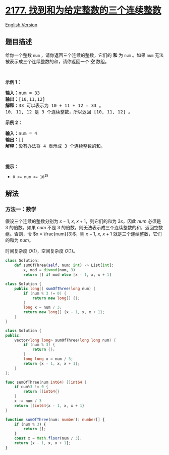 # [2177. 找到和为给定整数的三个连续整数](https://leetcode.cn/problems/find-three-consecutive-integers-that-sum-to-a-given-number)

[English Version](/solution/2100-2199/2177.Find%20Three%20Consecutive%20Integers%20That%20Sum%20to%20a%20Given%20Number/README_EN.md)

## 题目描述

<!-- 这里写题目描述 -->

<p>给你一个整数&nbsp;<code>num</code>&nbsp;，请你返回三个连续的整数，它们的&nbsp;<strong>和</strong>&nbsp;为<em>&nbsp;</em><code>num</code>&nbsp;。如果&nbsp;<code>num</code>&nbsp;无法被表示成三个连续整数的和，请你返回一个 <strong>空</strong>&nbsp;数组。</p>

<p>&nbsp;</p>

<p><strong>示例 1：</strong></p>

<pre><b>输入：</b>num = 33
<b>输出：</b>[10,11,12]
<b>解释：</b>33 可以表示为 10 + 11 + 12 = 33 。
10, 11, 12 是 3 个连续整数，所以返回 [10, 11, 12] 。
</pre>

<p><strong>示例 2：</strong></p>

<pre><b>输入：</b>num = 4
<b>输出：</b>[]
<b>解释：</b>没有办法将 4 表示成 3 个连续整数的和。
</pre>

<p>&nbsp;</p>

<p><strong>提示：</strong></p>

<ul>
	<li><code>0 &lt;= num &lt;= 10<sup>15</sup></code></li>
</ul>

## 解法

### 方法一：数学

假设三个连续的整数分别为 $x-1$, $x$, $x+1$，则它们的和为 $3x$，因此 $num$ 必须是 $3$ 的倍数。如果 $num$ 不是 $3$ 的倍数，则无法表示成三个连续整数的和，返回空数组。否则，令 $x = \frac{num}{3}$，则 $x-1$, $x$, $x+1$ 就是三个连续整数，它们的和为 $num$。

时间复杂度 $O(1)$，空间复杂度 $O(1)$。

<!-- tabs:start -->

```python
class Solution:
    def sumOfThree(self, num: int) -> List[int]:
        x, mod = divmod(num, 3)
        return [] if mod else [x - 1, x, x + 1]
```

```java
class Solution {
    public long[] sumOfThree(long num) {
        if (num % 3 != 0) {
            return new long[] {};
        }
        long x = num / 3;
        return new long[] {x - 1, x, x + 1};
    }
}
```

```cpp
class Solution {
public:
    vector<long long> sumOfThree(long long num) {
        if (num % 3) {
            return {};
        }
        long long x = num / 3;
        return {x - 1, x, x + 1};
    }
};
```

```go
func sumOfThree(num int64) []int64 {
	if num%3 != 0 {
		return []int64{}
	}
	x := num / 3
	return []int64{x - 1, x, x + 1}
}
```

```ts
function sumOfThree(num: number): number[] {
    if (num % 3) {
        return [];
    }
    const x = Math.floor(num / 3);
    return [x - 1, x, x + 1];
}
```

<!-- tabs:end -->

<!-- end -->
